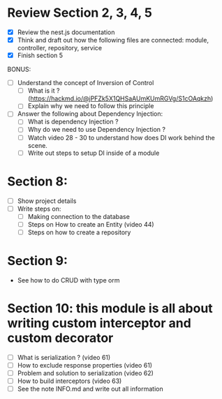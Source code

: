 # Review Section 2, 3, 4, 5

- [x] Review the nest.js documentation
- [x] Think and draft out how the following files are connected: module, controller, repository, service
- [x] Finish section 5

BONUS:

- [ ] Understand the concept of Inversion of Control
  - [ ] What is it ? (https://hackmd.io/@jPFZk5X1QHSaAUmKUmRGVg/S1cOAqkzh)
  - [ ] Explain why we need to follow this principle
- [ ] Answer the following about Dependency Injection:
  - [ ] What is dependency Injection ?
  - [ ] Why do we need to use Dependency Injection ?
  - [ ] Watch video 28 - 30 to understand how does DI work behind the scene.
  - [ ] Write out steps to setup DI inside of a module

# Section 8:

- [ ] Show project details
- [ ] Write steps on:
  - [ ] Making connection to the database
  - [ ] Steps on How to create an Entity (video 44)
  - [ ] Steps on how to create a repository

# Section 9:

- See how to do CRUD with type orm

# Section 10: this module is all about writing custom interceptor and custom decorator

- [ ] What is serialization ? (video 61)
- [ ] How to exclude response properties (video 61)
- [ ] Problem and solution to serialization (video 62)
- [ ] How to build interceptors (video 63)
- [ ] See the note INFO.md and write out all information
